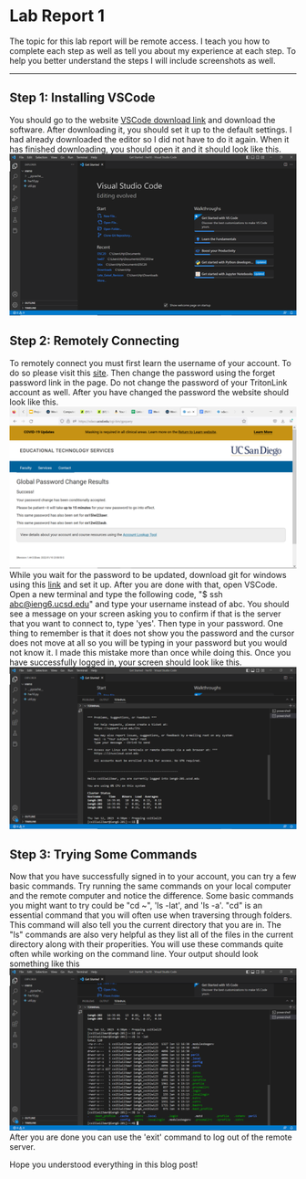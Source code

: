 # Lab Report 1
The topic for this lab report will be remote access. I teach you how to complete each step as well as tell you about my experience at each step. To help you better understand the steps I will include screenshots as well.
___
## Step 1: Installing VSCode
You should go to the website [VSCode download link](https://code.visualstudio.com/) and download the software. After downloading it, you should set it up to the default settings. I had already downloaded the editor so I did not have to do it again. When it has finished downloading, you should open it and it should look like this. ![Image1](vscode.png)
## Step 2: Remotely Connecting 
To remotely connect you must first learn the username of your account. To do so please visit this [site](https://sdacs.ucsd.edu/~icc/index.php). Then change the password using the forget password link in the page. Do not change the password of your TritonLink account as well. After you have changed the password the website should look like this. ![Image](password-reset.png) 
While you wait for the password to be updated, download git for windows using this [link](https://gitforwindows.org/) and set it up. After you are done with that, open VSCode. Open a new terminal and type the following code, "$ ssh abc@ieng6.ucsd.edu" and type your username instead of abc. You should see a message on your screen asking you to confirm if that is the server that you want to connect to, type 'yes'. Then type in your password. One thing to remember is that it does not show you the password and the cursor does not move at all so you will be typing in your password but you would not know it. I made this mistake more than once while doing this. Once you have successfully logged in, your screen should look like this. ![Image](log-in.png)
## Step 3: Trying Some Commands
Now that you have successfully signed in to your account, you can try a few basic commands. Try running the same commands on your local computer and the remote computer and notice the difference. Some basic commands you might want to try could be "cd ~", 'ls -lat', and 'ls -a'. "cd" is an essential command that you will often use when traversing through folders. This command will also tell you the current directory that you are in. The "ls" commands are also very helpful as they list all of the files in the current directory along with their properities. You will use these commands quite often while working on the command line. Your output should look something like this ![Image](commands.png)
After you are done you can use the 'exit' command to log out of the remote server. 

Hope you understood everything in this blog post!
